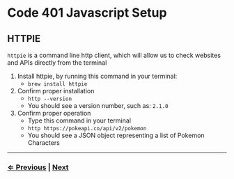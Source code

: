 # Code 401 Javascript Setup

## HTTPIE

`httpie` is a command line http client, which will allow us to check websites and APIs directly from the terminal

1. Install httpie, by running this command in your terminal:
   - `brew install httpie`
1. Confirm proper installation
   - `http --version`
   - You should see a version number, such as: `2.1.0`
1. Confirm proper operation
   - Type this command in your terminal
   - `http https://pokeapi.co/api/v2/pokemon`
   - You should see a JSON object representing a list of Pokemon Characters

---

### [⇐ Previous](./README.md) | [Next](./2-aws.md)
